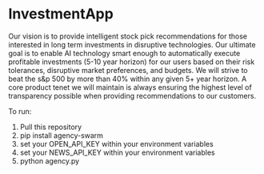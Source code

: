 # InvestmentApp
Our vision is to provide intelligent stock pick recommendations for those interested in long term investments in disruptive technologies. Our ultimate goal is to enable AI technology smart enough to automatically execute profitable investments (5-10 year horizon) for our users based on their risk tolerances, disruptive market preferences, and budgets. We will strive to beat the s&p 500 by more than 40% within any given 5+ year horizon. A core product tenet we will maintain is always ensuring the highest level of transparency possible when providing recommendations to our customers.

To run:
1. Pull this repository
2. pip install agency-swarm
3. set your OPEN_API_KEY within your environment variables
4. set your NEWS_API_KEY within your environment variables
5. python agency.py
